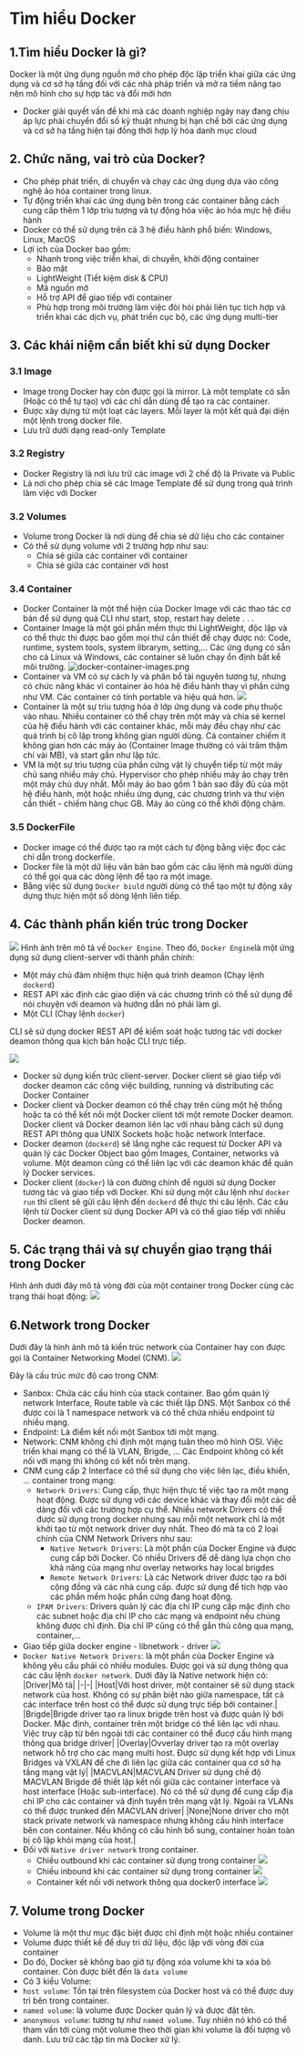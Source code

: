 # Tìm hiểu Docker
## 1.Tìm hiểu Docker là gì?
Docker là một ứng dụng nguồn mở cho phép độc lập triển khai giữa các ứng dụng và cơ sở hạ tầng đối với các nhà pháp triển và mở ra tiềm năng tạo nên mô hình cho sự hợp tác và đổi mới hơn
* Docker giải quyết vấn đề khi mà các doanh nghiệp ngày nay đang chịu áp lực phải chuyển đổi số kỹ thuật nhưng bị hạn chế bởi các ứng dụng và cơ sở hạ tầng hiện tại đồng thời hợp lý hóa danh mục cloud
## 2. Chức năng, vai trò của Docker?
* Cho phép phát triển, di chuyển và chạy các ứng dụng dựa vào công nghệ ảo hóa container trong linux.
* Tự động triển khai các ứng dụng bên trong các container bằng cách cung cấp thêm 1 lớp trìu tượng và tự động hóa việc ảo hóa mực hệ điều hành
* Docker có thể sử dụng trên cả 3 hệ điều hành phổ biến: Windows, Linux, MacOS
* Lợi ịch của Docker bao gồm:
    * Nhanh trong việc triển khai, di chuyển, khởi động container
    * Bảo mật
    * LightWeight (Tiết kiệm disk & CPU)
    * Mã nguồn mở 
    * Hỗ trợ API để giao tiếp với container
    * Phù hợp trong môi trường làm việc đòi hỏi phải liên tục tích hợp và triển khai các dịch vụ, phát triển cục bộ, các ứng dụng multi-tier 
## 3. Các khái niệm cần biết khi sử dụng Docker
### 3.1 Image
* Image trong Docker hay còn được gọi là mirror. Là một template có sẵn (Hoặc có thể tự tạo) với các chỉ dẫn dùng để tạo ra các container.
* Được xây dựng từ một loạt các layers. Mỗi layer là một kết quả đại diện một lệnh trong docker file.
* Lưu trữ dưới dạng read-only Template
### 3.2 Registry 
* Docker Registry là nơi lưu trữ các image với 2 chế độ là Private và Public
* Là nơi cho phép chia sẻ các Image Template để sử dụng trong quá trình làm việc với Docker
### 3.2 Volumes
* Volume trong Docker là nơi dùng để chia sẻ dữ liệu cho các container
* Có thể sử dụng volume với 2 trường hợp như sau:
    * Chia sẻ giữa các container với container
    * Chia sẻ giữa các container với host
### 3.4 Container
* Docker Container là một thể hiện của Docker Image với các thao tác cơ bản để sử dụng quả CLI như start, stop, restart hay delete . . .
* Container Image là một gói phần mềm thực thi LightWeight, độc lập và có thể thực thi được bao gồm mọi thứ cần thiết để chạy được nó: Code, runtime, system tools, system librarym, setting,... Các ứng dụng có sẵn cho cả Linux và Windows, các container sẽ luôn chạy ổn định bất kể môi trường.
![docker-container-images.png](image/docker-container-images.png)
* Container và VM có sự cách ly và phân bổ tài nguyên tương tự, nhưng có chức năng khác vì container ảo hóa hệ điều hành thay vì phần cứng như VM. Các container có tính portable và hiệu quả hơn.
![](image/docker-container-images.png)
* Container là một sự trìu tượng hóa ở lớp ứng dụng và code phụ thuộc vào nhau. Nhiều container có thể chạy trên một máy và chia sẻ kernel của hệ điều hành với các container khác, mỗi máy đều chạy như các quá trình bị cô lập trong không gian người dùng. Cá container chiếm ít không gian hơn các máy ảo (Container Image thường có vài trăm thậm chí vài MB), và start gần như lập tức.
* VM là một sự trìu tượng của phần cứng vật lý chuyển tiếp từ một máy chủ sang nhiều máy chủ. Hypervisor cho phép nhiều máy ảo chạy trên một máy chủ duy nhất. Mỗi máy ảo bao gồm 1 bản sao đầy đủ của một hệ điều hành, một hoặc nhiều ứng dụng, các chương trình và thư viện cần thiết - chiếm hàng chục GB. Máy ảo cũng có thể khởi động chậm.
### 3.5 DockerFile
* Docker image có thể được tạo ra một cách tự động bằng việc đọc các chỉ dẫn trong dockerfile.
* Docker file là một dữ liệu văn bản bao gồm các câu lệnh mà người dùng có thể gọi qua các dòng lệnh để tạo ra một image.
* Bằng việc sử dụng `Docker biuld` người dùng có thể tạo một tự động xây dựng thực hiện một số dòng lệnh liên tiếp.
## 4. Các thành phần kiến trúc trong Docker
![](image/docker-engine-components-flow.png)
Hình ảnh trên mô tả về `Docker Engine`. Theo đó, `Docker Engine`là một ứng dụng sử dụng client-server với thành phần chính:
* Một máy chủ đảm nhiệm thực hiện quá trình deamon (Chạy lệnh `dockerd`)
* REST API xác định các giao diện và các chương trình có thể sử dụng để nói chuyện với deamon và hướng dẫn nó phải làm gì.
* Một CLI (Chạy lệnh `docker`)

CLI sẽ sử dụng docker REST API để kiểm soát hoặc tương tác với docker deamon thông qua kịch bản hoặc CLI trực tiếp.

![](image/docker-architecture.png)

* Docker sử dụng kiến trức client-server. Docker client sẽ giao tiếp với docker deamon các công việc building, running và distributing các Docker Container
* Docker client và Docker deamon có thể chạy trên cùng một hệ thống hoặc ta có thể kết nối một Docker client tới một remote Docker deamon. Docker client và Docker deamon liên lạc với nhau bằng cách sử dụng REST API thông qua UNIX Sockets hoặc hoặc network Interface.
* Docker deamon (`dockerd`) sẽ lắng nghe các request từ Docker API và quản lý các Docker Object bao gồm Images, Container, networks và volume. Một deamon cũng có thể liên lạc với các deamon khác để quản lý Docker services.
* Docker client (`docker`) là con đường chính để người sử dụng Docker tương tác và giao tiếp với Docker. Khi sử dụng một câu lệnh như `docker run` thì client sẽ gửi câu lệnh đến `dockerd` để thực thi câu lệnh. Các câu lệnh từ Docker client sử dụng Docker API và có thể giao tiếp với nhiều Docker deamon.
## 5. Các trạng thái và sự chuyển giao trạng thái trong Docker
Hình ảnh dưới đây mô tả vòng đời của một container trong Docker cùng các trạng thái hoạt động:
![](image/docker-state.png)

## 6.Network trong Docker
Dưới đây là hình ảnh mô tả kiển trúc network của Container hay con được gọi là Container Networking Model (CNM).
![](image/docker-network-models.png)

Đây là cấu trúc mức độ cao trong CNM:
* Sanbox: Chứa các cấu hình của stack container. Bao gồm quản lý network Interface, Route table và các thiết lập DNS. Một Sanbox có thể được coi là 1 namespace network và có thể chứa nhiều endpoint từ nhiều mạng.
*  Endpoint: Là điểm kết nối một Sanbox tới một mạng.
* Network: CNM không chỉ định một mạng tuân theo mô hình OSI. Việc triển khai mạng có thể là VLAN, Brigde, ... Các Endpoint không có kết nối với mạng thì không có kết nối trên mạng.
* CNM cung cấp 2 Interface có thể sử dụng cho việc liên lạc, điều khiển, ... container trong mạng:
    * `Network Drivers`: Cung cấp, thực hiện thực tế việc tạo ra một mạng hoạt động. Được sử dụng với các device khác và thay đổi một các dễ dàng đối với các trường hợp cụ thể. Nhiều network Drivers có thể được sử dụng trong docker nhưng sau mỗi một network chỉ là một khởi tạo từ một network driver duy nhất. Theo đó mà ta có 2 loại chính của CNM Network Drivers như sau: 
        * `Native Network Drivers`: Là một phần của Docker Engine và được cung cấp bởi Docker. Có nhiều Drivers để dễ dàng lựa chọn cho khả năng của mạng như overlay networks hay local brigdes
        * `Remote Network Drivers`: Là các Network driver được tạo ra bởi cộng đồng và các nhà cung cấp. được sử dụng để tích hợp vào các phần mềm hoặc phần cứng đang hoạt động.
    * `IPAM Drivers`: Drivers quản lý các địa chỉ IP cung cấp mặc định cho các subnet hoặc địa chỉ IP cho các mạng và endpoint nếu chúng không được chỉ định. Địa chỉ IP cũng có thể gắn thủ công qua mạng, container,...
* Giao tiếp giữa docker engine - libnetwork - driver
![](image/docker-ipam-network.png)
* `Docker Native Network Drivers`: là một phần của Docker Engine và không yêu cầu phải có nhiều modules. Được gọi và sử dụng thông qua các câu lệnh `docker network`. Dưới đây là Native network hiện có:
|Driver|Mô tả|
|-|-|
|Host|Với host driver, một container sẽ sử dụng stack network của host. Không có sự phân biệt nào giữa namespace, tất cả các interface trên host có thể được sử dụng trực tiếp bởi container.|
|Brigde|Brigde driver tạo ra linux brigde trên host và được quản lý bới Docker. Mặc định, container trên một bridge có thể liên lạc với nhau. Việc truy cập từ bên ngoài tới các container có thể đucợ cấu hình mạng thông qua bridge driver|
|Overlay|Ovverlay driver tạo ra một overlay network hỗ trợ cho các mạng multi host. Được sử dụng kết hợp với Linux Bridges và VXLAN để che đi liên lạc giữa các container qua cơ sở hạ tầng mạng vật lý|
|MACVLAN|MACVLAN Driver sử dụng chế độ MACVLAN Brigde để thiết lập kết nối giữa các container interface và host interface (Hoặc sub-interface). Nó có thể sử dụng để cung cấp địa chỉ IP cho các container và định tuyến trên mạng vật lý. Ngoài ra VLANs có thể được trunked đến MACVLAN driver|
|None|None driver cho một stack private network và namespace nhưng không cấu hình interface bên con container. Nếu không có cấu hình bổ sung, container hoàn toàn bị cô lập khỏi mạng của host.|
* Đối với `Native driver network` trong container. 
    * Chiều outbound khi các container sử dụng trong container
    ![](image/docker-native-network-out.png)
    * Chiều inbound khi các container sử dụng trong container
    ![](image/docker-native-network-in.png)
    * Container kết nối với network thông qua docker0 interface
    ![](image/docker-native-network-inhost.png)
## 7. Volume trong Docker
* Volume là một thư mục đặc biệt được chỉ định một hoặc nhiều container
* Volume được thiết kế để duy trì dữ liệu, độc lập với vòng đời của container
* Do đó, Docker sẽ không bao giờ tự động xóa volume khi ta xóa bỏ container. Còn được biết đến là `data volume`
* Có 3 kiểu Volume:
* `host volume`: Tồn tại trên filesystem của Docker host và có thể được duy trì bên trong container.
* `named volume`: là volume được Docker quản lý và được đặt tên.
* `anonymous volume`: tương tự như `named volume`. Tuy nhiên nó khó có thể tham vấn tới cùng một volume theo thời gian khi volume là đối tượng vô danh. Lưu trữ các tập tin mà Docker xử lý.